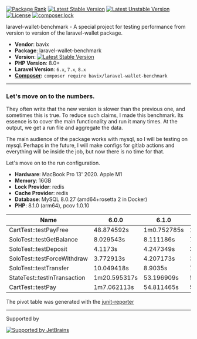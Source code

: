 [![Package Rank](https://phppackages.org/p/bavix/laravel-wallet-benchmark/badge/rank.svg)](https://packagist.org/packages/bavix/laravel-wallet-benchmark)
[![Latest Stable Version](https://poser.pugx.org/bavix/laravel-wallet-benchmark/v/stable)](https://packagist.org/packages/bavix/laravel-wallet-benchmark)
[![Latest Unstable Version](https://poser.pugx.org/bavix/laravel-wallet-benchmark/v/unstable)](https://packagist.org/packages/bavix/laravel-wallet-benchmark)
[![License](https://poser.pugx.org/bavix/laravel-wallet-benchmark/license)](https://packagist.org/packages/bavix/laravel-wallet-benchmark)
[![composer.lock](https://poser.pugx.org/bavix/laravel-wallet-benchmark/composerlock)](https://packagist.org/packages/bavix/laravel-wallet-benchmark)

laravel-wallet-benchmark - A special project for testing performance from version to version of the laravel-wallet package.

* **Vendor**: bavix
* **Package**: laravel-wallet-benchmark
* **Version**: [![Latest Stable Version](https://poser.pugx.org/bavix/laravel-wallet-benchmark/v/stable)](https://packagist.org/packages/bavix/laravel-wallet-benchmark)
* **PHP Version**: 8.0+ 
* **Laravel Version**: `6.x`, `7.x`, `8.x`
* **[Composer](https://getcomposer.org/):** `composer require bavix/laravel-wallet-benchmark`

---

### Let's move on to the numbers.

They often write that the new version is slower than the previous one, and sometimes this is true. To reduce such claims, I made this benchmark. Its essence is to cover the main functionality and run it many times. At the output, we get a run file and aggregate the data.

The main audience of the package works with mysql, so I will be testing on mysql. Perhaps in the future, I will make configs for gitlab actions and everything will be inside the job, but now there is no time for that.

Let's move on to the run configuration.

* **Hardware**: MacBook Pro 13' 2020. Apple M1
* **Memory**: 16GB
* **Lock Provider**: redis
* **Cache Provider**: redis
* **Database**: MySQL 8.0.27 (amd64+rosetta 2 in Docker)
* **PHP**: 8.1.0 (arm64), pcov 1.0.10

| Name                         | 6.0.0 | 6.1.0 | 6.2.0 | 7.0.0 | 7.1.0-RC3 | 7.2.0-beta1 | 7.3.0-alpha |
|------------------------------| ----- | ----- | ----- | ----- | ----- | ----- | ----- |
| CartTest::testPayFree        |    48.874592s    |  1m0.752785s  |  1m9.851301s  |  29.375265s  |  32.792958s  |  33.050982s   |  33.019704s  |
| SoloTest::testGetBalance     |  8.029543s     |  8.111186s    |  7.13864s     |  7.156312s   |  7.231103s   |  7.230414s    |  7.766673s   |
| SoloTest::testDeposit        |   4.1173s       |  4.247349s    |  3.66482s     |  3.576762s   |  3.715531s   |  3.61955s     |  3.819309s   |
| SoloTest::testForceWithdraw  |  3.772913s     |  4.207173s    |  3.654626s    |  3.54428s    |  3.623086s   |  3.620779s    |  3.761648s   |
| SoloTest::testTransfer       |   10.049418s    |  8.9035s      |  7.651214s    |  7.054606s   |  7.204701s   |  7.213786s    |  7.406053s   |
| StateTest::testInTransaction |  1m20.595317s  |  53.196909s   |  50.214342s   |  41.509341s  |  26.363875s  |  25.959117s   |  25.930789s  |
| CartTest::testPay            |   1m7.062113s   |  54.811465s   |  59.989745s   |  30.714206s  |  35.002056s  |  35.071199s   |  35.191258s | 

The pivot table was generated with the [junit-reporter](https://github.com/bavix/junit-reporter)

---
Supported by

[![Supported by JetBrains](https://cdn.rawgit.com/bavix/development-through/46475b4b/jetbrains.svg)](https://www.jetbrains.com/)
